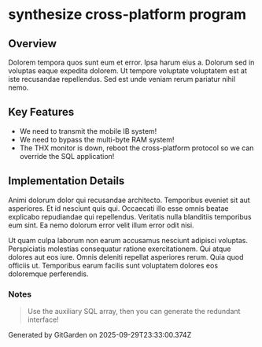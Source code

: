 # synthesize cross-platform program

## Overview
Dolorem tempora quos sunt eum et error. Ipsa harum eius a. Dolorum sed in voluptas eaque expedita dolorem. Ut tempore voluptate voluptatem est at iste recusandae repellendus. Sed est unde veniam rerum pariatur nihil nemo.

## Key Features
- We need to transmit the mobile IB system!
- We need to bypass the multi-byte RAM system!
- The THX monitor is down, reboot the cross-platform protocol so we can override the SQL application!

## Implementation Details
Animi dolorum dolor qui recusandae architecto. Temporibus eveniet sit aut asperiores. Et id nesciunt quis qui. Occaecati illo esse omnis beatae explicabo repudiandae qui repellendus. Veritatis nulla blanditiis temporibus eum sint. Ea nemo dolorum error velit illum error odit nisi.
 Ut quam culpa laborum non earum accusamus nesciunt adipisci voluptas. Perspiciatis molestias consequatur ratione exercitationem. Qui atque dolores aut eos iure. Omnis deleniti repellat asperiores rerum. Quia quod officiis ut. Temporibus earum facilis sunt voluptatem dolores eos doloremque perferendis.

### Notes
> Use the auxiliary SQL array, then you can generate the redundant interface!

Generated by GitGarden on 2025-09-29T23:33:00.374Z